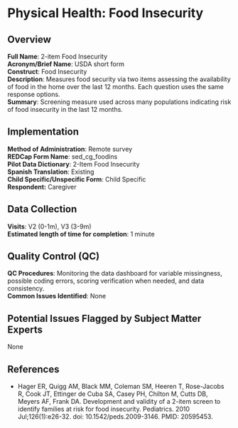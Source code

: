 # Physical Health: Food Insecurity
## Overview
**Full Name**: 2-item Food Insecurity   
**Acronym/Brief Name**: USDA short form  
**Construct**: Food Insecurity   
**Description**: Measures food security via two items assessing the availability of food in the home over the last 12 months. Each question uses the same response options.  
**Summary**: Screening measure used across many populations indicating risk of food insecurity in the last 12 months.

## Implementation
**Method of Administration**: Remote survey  
**REDCap Form Name**: sed\_cg\_foodins  
**Pilot Data Dictionary**: 2-Item Food Insecurity  
**Spanish Translation**: Existing  
**Child Specific/Unspecific Form**: Child Specific  
**Respondent:** Caregiver

## Data Collection
**Visits**: V2 (0-1m), V3 (3-9m)    
**Estimated length of time for completion**: 1 minute

## Quality Control (QC)
**QC Procedures**: Monitoring the data dashboard for variable missingness, possible coding errors, scoring verification when needed, and data consistency.<br>
**Common Issues Identified**: None

## Potential Issues Flagged by Subject Matter Experts
None

## References
 * Hager ER, Quigg AM, Black MM, Coleman SM, Heeren T, Rose-Jacobs R, Cook JT, Ettinger de Cuba SA, Casey PH, Chilton M, Cutts DB, Meyers AF, Frank DA. Development and validity of a 2-item screen to identify families at risk for food insecurity. Pediatrics. 2010 Jul;126(1):e26-32. doi: 10.1542/peds.2009-3146. PMID: 20595453.
